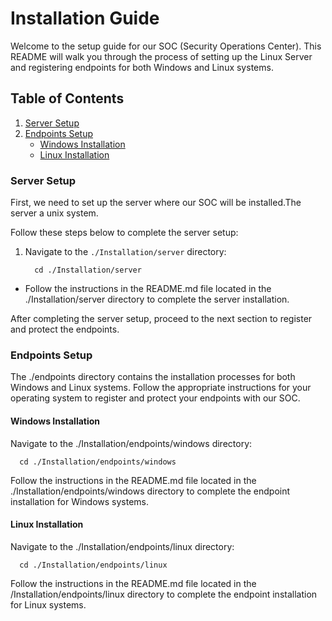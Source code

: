 # Installation Guide

Welcome to the setup guide for our SOC (Security Operations Center). This README will walk you through the process of setting up the Linux Server and registering endpoints for both Windows and Linux systems.

## Table of Contents

1. [Server Setup](#server-setup)
2. [Endpoints Setup](#endpoint-installation)
    - [Windows Installation](#windows-installation)
    - [Linux Installation](#linux-installation)

### Server Setup

First, we need to set up the server where our SOC will be installed.The server a unix system.

Follow these steps below to complete the server setup:

1. Navigate to the `./Installation/server` directory:
   
         cd ./Installation/server
- Follow the instructions in the README.md file located in the ./Installation/server directory to complete the server installation.

After completing the server setup, proceed to the next section to register and protect the endpoints.

### Endpoints Setup


The ./endpoints directory contains the installation processes for both Windows and Linux systems. Follow the appropriate instructions for your operating system to register and protect your endpoints with our SOC.

#### Windows Installation
Navigate to the ./Installation/endpoints/windows directory:

      cd ./Installation/endpoints/windows

Follow the instructions in the README.md file located in the ./Installation/endpoints/windows directory to complete the endpoint installation for Windows systems.

#### Linux Installation
Navigate to the  ./Installation/endpoints/linux directory:

      cd ./Installation/endpoints/linux

Follow the instructions in the README.md file located in the /Installation/endpoints/linux directory to complete the endpoint installation for Linux systems.


